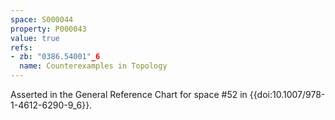 ```yaml
---
space: S000044
property: P000043
value: true
refs:
- zb: "0386.54001"_6
  name: Counterexamples in Topology
---
```


Asserted in the General Reference Chart for space #52 in
{{doi:10.1007/978-1-4612-6290-9_6}}.
